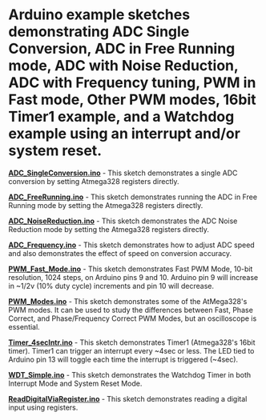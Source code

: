 # Arduino example sketches demonstrating ADC Single Conversion, ADC in Free Running mode, ADC with Noise Reduction, ADC with Frequency tuning, PWM in Fast mode, Other PWM modes, 16bit Timer1 example, and a Watchdog example using an interrupt and/or system reset.


**[ADC_SingleConversion.ino](https://github.com/VinnieM-3/Arduino/blob/master/ADC_SingleConversion.ino)** - This sketch demonstrates a single ADC conversion by setting Atmega328 registers directly.

**[ADC_FreeRunning.ino](https://github.com/VinnieM-3/Arduino/blob/master/ADC_FreeRunning.ino)** - This sketch demonstrates running the ADC in Free Running mode by setting the Atmega328 registers directly.

**[ADC_NoiseReduction.ino](https://github.com/VinnieM-3/Arduino/blob/master/ADC_NoiseReduction.ino)** - This sketch demonstrates the ADC Noise Reduction mode by setting the Atmega328 registers directly.

**[ADC_Frequency.ino](https://github.com/VinnieM-3/Arduino/blob/master/ADC_Frequency.ino)** - This sketch demonstrates how to adjust ADC speed and also demonstrates the effect of speed on conversion accuracy.


**[PWM_Fast_Mode.ino](https://github.com/VinnieM-3/Arduino/blob/master/PWM_Fast_Mode.ino)** - This sketch demonstrates Fast PWM Mode, 10-bit resolution, 1024 steps, on Arduino pins 9 and 10.  Arduino pin 9 will increase in ~1/2v (10% duty cycle) increments and pin 10 will decrease.

**[PWM_Modes.ino](https://github.com/VinnieM-3/Arduino/blob/master/PWM_Modes.ino)** - This sketch demonstrates some of the AtMega328's PWM modes.  It can be used to study the differences between Fast, Phase Correct, and Phase/Frequency Correct PWM Modes, but an oscilloscope is essential.


**[Timer_4secIntr.ino](https://github.com/VinnieM-3/Arduino/blob/master/Timer_4secIntr.ino)** - This sketch demonstrates Timer1 (Atmega328's 16bit timer).  Timer1 can trigger an interrupt every ~4sec or less. The LED tied to Arduino pin 13 will toggle each time the interrupt is triggered (~4sec).


**[WDT_Simple.ino](https://github.com/VinnieM-3/Arduino/blob/master/WDT_Simple.ino)** - This sketch demonstrates the Watchdog Timer in both Interrupt Mode and System Reset Mode.


**[ReadDigitalViaRegister.ino](https://github.com/VinnieM-3/Arduino/blob/master/ReadDigitalViaRegister.ino)** - This sketch demonstrates reading a digital input using registers.
